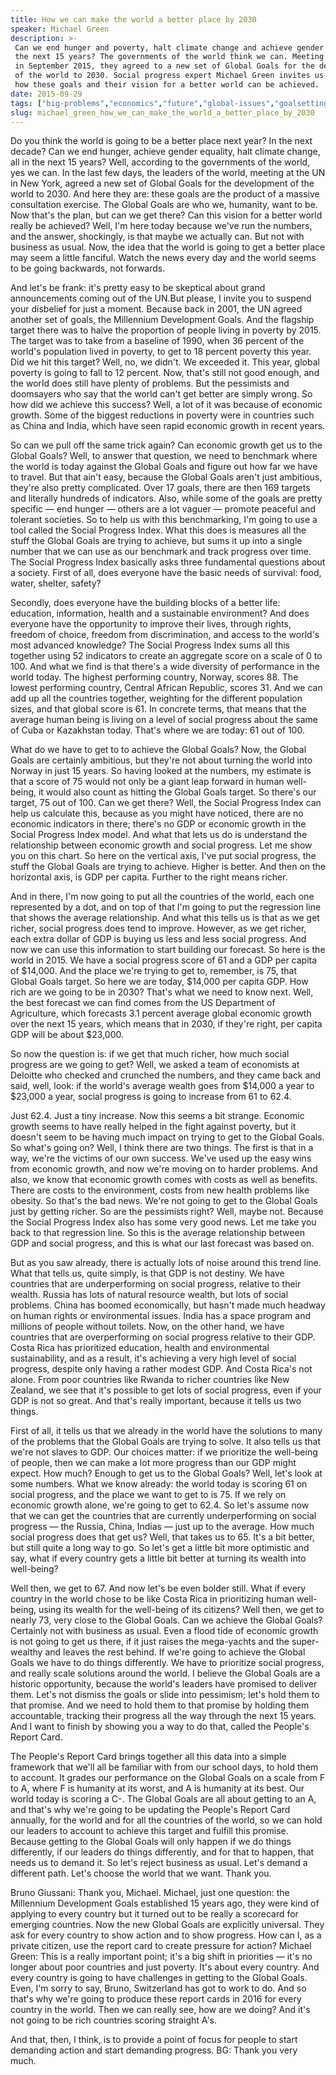 ```yaml
---
title: How we can make the world a better place by 2030
speaker: Michael Green
description: >-
 Can we end hunger and poverty, halt climate change and achieve gender equality in
 the next 15 years? The governments of the world think we can. Meeting at the UN
 in September 2015, they agreed to a new set of Global Goals for the development
 of the world to 2030. Social progress expert Michael Green invites us to imagine
 how these goals and their vision for a better world can be achieved.
date: 2015-09-29
tags: ["big-problems","economics","future","global-issues","goalsetting","policy","statistics","global-development"]
slug: michael_green_how_we_can_make_the_world_a_better_place_by_2030
---
```


Do you think the world is going to be a better place next year? In the next decade? Can we
end hunger, achieve gender equality, halt climate change, all in the next 15 years? Well,
according to the governments of the world, yes we can. In the last few days, the leaders
of the world, meeting at the UN in New York, agreed a new set of Global Goals for the
development of the world to 2030. And here they are: these goals are the product of a
massive consultation exercise. The Global Goals are who we, humanity, want to be. Now
that's the plan, but can we get there? Can this vision for a better world really be
achieved? Well, I'm here today because we've run the numbers, and the answer, shockingly,
is that maybe we actually can. But not with business as usual. Now, the idea that the world
is going to get a better place may seem a little fanciful. Watch the news every day and
the world seems to be going backwards, not forwards.

And let's be frank: it's pretty easy to be skeptical about grand announcements coming out
of the UN.But please, I invite you to suspend your disbelief for just a moment. Because
back in 2001, the UN agreed another set of goals, the Millennium Development Goals. And
the flagship target there was to halve the proportion of people living in poverty by 2015.
The target was to take from a baseline of 1990, when 36 percent of the world's population
lived in poverty, to get to 18 percent poverty this year. Did we hit this target? Well, no,
we didn't. We exceeded it. This year, global poverty is going to fall to 12 percent. Now,
that's still not good enough, and the world does still have plenty of problems. But the
pessimists and doomsayers who say that the world can't get better are simply wrong. So how
did we achieve this success? Well, a lot of it was because of economic growth. Some of the
biggest reductions in poverty were in countries such as China and India, which have seen
rapid economic growth in recent years.

So can we pull off the same trick again? Can economic growth get us to the Global Goals?
Well, to answer that question, we need to benchmark where the world is today against the
Global Goals and figure out how far we have to travel. But that ain't easy, because the
Global Goals aren't just ambitious, they're also pretty complicated. Over 17 goals, there
are then 169 targets and literally hundreds of indicators. Also, while some of the goals
are pretty specific — end hunger — others are a lot vaguer — promote peaceful and tolerant
societies. So to help us with this benchmarking, I'm going to use a tool called the Social
Progress Index. What this does is measures all the stuff the Global Goals are trying to
achieve, but sums it up into a single number that we can use as our benchmark and track
progress over time. The Social Progress Index basically asks three fundamental questions
about a society. First of all, does everyone have the basic needs of survival: food,
water, shelter, safety?

Secondly, does everyone have the building blocks of a better life: education, information,
health and a sustainable environment? And does everyone have the opportunity to improve
their lives, through rights, freedom of choice, freedom from discrimination, and access to
the world's most advanced knowledge? The Social Progress Index sums all this together using
52 indicators to create an aggregate score on a scale of 0 to 100. And what we find is
that there's a wide diversity of performance in the world today. The highest performing
country, Norway, scores 88. The lowest performing country, Central African Republic,
scores 31. And we can add up all the countries together, weighting for the different
population sizes, and that global score is 61. In concrete terms, that means that the
average human being is living on a level of social progress about the same of Cuba or
Kazakhstan today. That's where we are today: 61 out of 100.

What do we have to get to to achieve the Global Goals? Now, the Global Goals are certainly
ambitious, but they're not about turning the world into Norway in just 15 years. So having
looked at the numbers, my estimate is that a score of 75 would not only be a giant leap
forward in human well-being, it would also count as hitting the Global Goals target. So
there's our target, 75 out of 100. Can we get there? Well, the Social Progress Index can
help us calculate this, because as you might have noticed, there are no economic
indicators in there; there's no GDP or economic growth in the Social Progress Index model.
And what that lets us do is understand the relationship between economic growth and social
progress. Let me show you on this chart. So here on the vertical axis, I've put social
progress, the stuff the Global Goals are trying to achieve. Higher is better. And then on
the horizontal axis, is GDP per capita. Further to the right means richer.

And in there, I'm now going to put all the countries of the world, each one represented by
a dot, and on top of that I'm going to put the regression line that shows the average
relationship. And what this tells us is that as we get richer, social progress does tend
to improve. However, as we get richer, each extra dollar of GDP is buying us less and less
social progress. And now we can use this information to start building our forecast. So
here is the world in 2015. We have a social progress score of 61 and a GDP per capita of
$14,000. And the place we're trying to get to, remember, is 75, that Global Goals target.
So here we are today, $14,000 per capita GDP. How rich are we going to be in 2030? That's
what we need to know next. Well, the best forecast we can find comes from the US
Department of Agriculture, which forecasts 3.1 percent average global economic growth over
the next 15 years, which means that in 2030, if they're right, per capita GDP will be
about $23,000.

So now the question is: if we get that much richer, how much social progress are we going
to get? Well, we asked a team of economists at Deloitte who checked and crunched the
numbers, and they came back and said, well, look: if the world's average wealth goes from
$14,000 a year to $23,000 a year, social progress is going to increase from 61 to
62.4.

Just 62.4. Just a tiny increase. Now this seems a bit strange. Economic growth seems to
have really helped in the fight against poverty, but it doesn't seem to be having much
impact on trying to get to the Global Goals. So what's going on? Well, I think there are
two things. The first is that in a way, we're the victims of our own success. We've used
up the easy wins from economic growth, and now we're moving on to harder problems. And
also, we know that economic growth comes with costs as well as benefits. There are costs
to the environment, costs from new health problems like obesity. So that's the bad news.
We're not going to get to the Global Goals just by getting richer. So are the pessimists
right? Well, maybe not. Because the Social Progress Index also has some very good news. Let
me take you back to that regression line. So this is the average relationship between GDP
and social progress, and this is what our last forecast was based on.

But as you saw already, there is actually lots of noise around this trend line. What that
tells us, quite simply, is that GDP is not destiny. We have countries that are
underperforming on social progress, relative to their wealth. Russia has lots of natural
resource wealth, but lots of social problems. China has boomed economically, but hasn't
made much headway on human rights or environmental issues. India has a space program and
millions of people without toilets. Now, on the other hand, we have countries that are
overperforming on social progress relative to their GDP. Costa Rica has prioritized
education, health and environmental sustainability, and as a result, it's achieving a very
high level of social progress, despite only having a rather modest GDP. And Costa Rica's
not alone. From poor countries like Rwanda to richer countries like New Zealand, we see
that it's possible to get lots of social progress, even if your GDP is not so great. And
that's really important, because it tells us two things.

First of all, it tells us that we already in the world have the solutions to many of the
problems that the Global Goals are trying to solve. It also tells us that we're not slaves
to GDP. Our choices matter: if we prioritize the well-being of people, then we can make a
lot more progress than our GDP might expect. How much? Enough to get us to the Global
Goals? Well, let's look at some numbers. What we know already: the world today is scoring
61 on social progress, and the place we want to get to is 75. If we rely on economic
growth alone, we're going to get to 62.4. So let's assume now that we can get the
countries that are currently underperforming on social progress — the Russia, China,
Indias — just up to the average. How much social progress does that get us? Well, that
takes us to 65. It's a bit better, but still quite a long way to go. So let's get a little
bit more optimistic and say, what if every country gets a little bit better at turning its
wealth into well-being?

Well then, we get to 67. And now let's be even bolder still. What if every country in the
world chose to be like Costa Rica in prioritizing human well-being, using its wealth for
the well-being of its citizens? Well then, we get to nearly 73, very close to the Global
Goals. Can we achieve the Global Goals? Certainly not with business as usual. Even a flood
tide of economic growth is not going to get us there, if it just raises the mega-yachts
and the super-wealthy and leaves the rest behind. If we're going to achieve the Global
Goals we have to do things differently. We have to prioritize social progress, and really
scale solutions around the world. I believe the Global Goals are a historic opportunity,
because the world's leaders have promised to deliver them. Let's not dismiss the goals or
slide into pessimism; let's hold them to that promise. And we need to hold them to that
promise by holding them accountable, tracking their progress all the way through the next
15 years. And I want to finish by showing you a way to do that, called the People's Report
Card.

The People's Report Card brings together all this data into a simple framework that we'll
all be familiar with from our school days, to hold them to account. It grades our
performance on the Global Goals on a scale from F to A, where F is humanity at its worst,
and A is humanity at its best. Our world today is scoring a C-. The Global Goals are all
about getting to an A, and that's why we're going to be updating the People's Report Card
annually, for the world and for all the countries of the world, so we can hold our leaders
to account to achieve this target and fulfill this promise. Because getting to the Global
Goals will only happen if we do things differently, if our leaders do things differently,
and for that to happen, that needs us to demand it. So let's reject business as usual.
Let's demand a different path. Let's choose the world that we want. Thank
you.

Bruno Giussani: Thank you, Michael. Michael, just one question: the Millennium Development
Goals established 15 years ago, they were kind of applying to every country but it turned
out to be really a scorecard for emerging countries. Now the new Global Goals are
explicitly universal. They ask for every country to show action and to show progress. How
can I, as a private citizen, use the report card to create pressure for action? Michael
Green: This is a really important point; it's a big shift in priorities — it's no longer
about poor countries and just poverty. It's about every country. And every country is
going to have challenges in getting to the Global Goals. Even, I'm sorry to say, Bruno,
Switzerland has got to work to do. And so that's why we're going to produce these report
cards in 2016 for every country in the world. Then we can really see, how are we doing?
And it's not going to be rich countries scoring straight A's.

And that, then, I think, is to provide a point of focus for people to start demanding
action and start demanding progress. BG: Thank you very much.

<!--
ad_duration=3.33
comment_count=98
event="TEDGlobal>London"
external_start_time=0
has_talk_citation=1
intro_duration=11.82
is_subtitle_required="False"
is_talk_featured="True"
language="en"
language_swap="False"
native_language="en"
number_of_related_talks=6
number_of_speakers=1
number_of_subtitled_videos=33
number_of_tags=8
number_of_talk_download_languages=33
number_of_talk_more_resources=1
number_of_talk_recommendations=1
number_of_talks_take_actions=1
post_ad_duration=0.83
published_timestamp="2015-10-12 15:58:15"
recording_date="2015-09-29"
speaker_description="Economist, social progress expert"
speaker_is_published=1
speaker_name="Michael Green"
talk_name="How we can make the world a better place by 2030"
talk_recommendations_blurb="Explore these resources on the Social Progress Index."
talks_tags=["big-problems","economics","future","global-issues","goalsetting","policy","statistics","global-development"]
url_audio="https://download.ted.com/talks/MichaelGreen_2015G.mp3?apikey=acme-roadrunner"
url_photo_speaker="https://pe.tedcdn.com/images/ted/48201f22c704973aa9647090935ca3b7932626bd_254x191.jpg"
url_photo_talk="https://pe.tedcdn.com/images/ted/7e282e3b442c167b2993f0ef4a51d5e641174c1d_2880x1620.jpg"
url_webpage="https://www.ted.com/talks/michael_green_how_we_can_make_the_world_a_better_place_by_2030"
video_type_name="TED Stage Talk"
-->